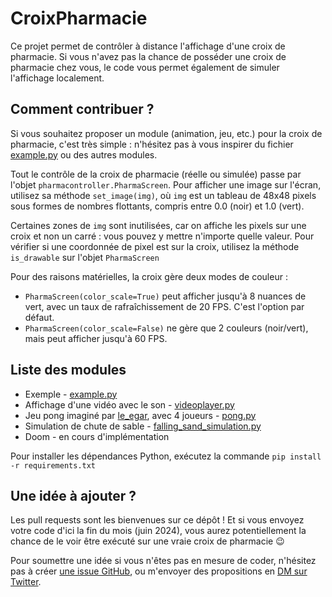 # CroixPharmacie

Ce projet permet de contrôler à distance l'affichage d'une croix de pharmacie. Si vous n'avez pas la chance de posséder une croix de pharmacie chez vous, le code vous permet également de simuler l'affichage localement.

## Comment contribuer ?

Si vous souhaitez proposer un module (animation, jeu, etc.) pour la croix de pharmacie, c'est très simple : n'hésitez pas à vous inspirer du fichier [example.py](example.py) ou des autres modules.

Tout le contrôle de la croix de pharmacie (réelle ou simulée) passe par l'objet `pharmacontroller.PharmaScreen`. Pour afficher une image sur l'écran, utilisez sa méthode `set_image(img)`, où `img` est un tableau de 48x48 pixels sous formes de nombres flottants, compris entre 0.0 (noir) et 1.0 (vert).

Certaines zones de `img` sont inutilisées, car on affiche les pixels sur une croix et non un carré : vous pouvez y mettre n'importe quelle valeur. Pour vérifier si une coordonnée de pixel est sur la croix, utilisez la méthode `is_drawable` sur l'objet `PharmaScreen`

Pour des raisons matérielles, la croix gère deux modes de couleur :
- `PharmaScreen(color_scale=True)` peut afficher jusqu'à 8 nuances de vert, avec un taux de rafraîchissement de 20 FPS. C'est l'option par défaut.
- `PharmaScreen(color_scale=False)` ne gère que 2 couleurs (noir/vert), mais peut afficher jusqu'à 60 FPS.

## Liste des modules

- Exemple - [example.py](example.py)
- Affichage d'une vidéo avec le son - [videoplayer.py](videoplayer.py)
- Jeu pong imaginé par [le_egar](https://twitter.com/le_egar/status/1517539004627001346), avec 4 joueurs - [pong.py](pong.py)
- Simulation de chute de sable - [falling_sand_simulation.py](falling_sand_simulation.py)
- Doom - en cours d'implémentation

Pour installer les dépendances Python, exécutez la commande `pip install -r requirements.txt`

## Une idée à ajouter ?

Les pull requests sont les bienvenues sur ce dépôt ! Et si vous envoyez votre code d'ici la fin du mois (juin 2024), vous aurez potentiellement la chance de le voir être exécuté sur une vraie croix de pharmacie 😉

Pour soumettre une idée si vous n'êtes pas en mesure de coder, n'hésitez pas à créer [une issue GitHub](https://github.com/MathisHammel/CroixPharmacie/issues), ou m'envoyer des propositions en [DM sur Twitter](https://twitter.com/MathisHammel).